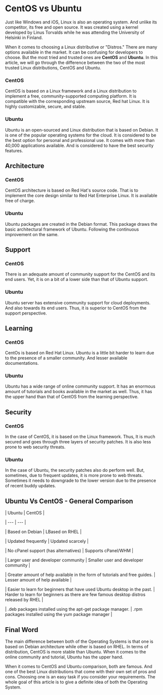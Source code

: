 # CentOS vs Ubuntu

Just like Windows and iOS, Linux is also an operating system. And unlike its competitor, its free and open source. It was created using a kernel developed by Linus Torvalds while he was attending the University of Helsinki in Finland.

When it comes to choosing a Linux distributive or "Distros." There are many options available in the market. It can be confusing for developers to choose. But the most tried and trusted ones are **CentOS** and **Ubuntu**. In this article, we will go through the difference between the two of the most trusted Linux distributions, CentOS and Ubuntu.

### CentOS

CentOS is based on a Linux framework and a Linux distribution to implement a free, community-supported computing platform. It is compatible with the corresponding upstream source, Red hat Linux. It is highly customizable, secure, and stable.

### Ubuntu

Ubuntu is an open-sourced and Linux distribution that is based on Debian. It is one of the popular operating systems for the cloud. It is considered to be the best option for personal and professional use. It comes with more than 40,000 applications available. And is considered to have the best security features.

## Architecture

### CentOS

CentOS architecture is based on Red Hat's source code. That is to implement the core design similar to Red Hat Enterprise Linux. It is available free of charge.

### Ubuntu

Ubuntu packages are created in the Debian format. This package draws the basic architectural framework of Ubuntu. Following the continuous improvement on the same.

## Support

### CentOS

There is an adequate amount of community support for the CentOS and its end users. Yet, it is on a bit of a lower side than that of Ubuntu support.

### Ubuntu

Ubuntu server has extensive community support for cloud deployments. And also towards its end users. Thus, it is superior to CentOS from the support perspective.

## Learning

### CentOS

CentOs is based on Red Hat Linux. Ubuntu is a little bit harder to learn due to the presence of a smaller community. And lesser available documentations.

### Ubuntu

Ubuntu has a wide range of online community support. It has an enormous amount of tutorials and books available in the market as well. Thus, it has the upper hand than that of CentOS from the learning perspective.

## Security

### CentOS

In the case of CentOS, it is based on the Linux framework. Thus, It is much secured and goes through three layers of security patches. It is also less prone to web security threats.

### Ubuntu

In the case of Ubuntu, the security patches also do perform well. But, sometimes, due to frequent updates, it is more prone to web threats. Sometimes it needs to downgrade to the lower version due to the presence of recent buddy updates.

## Ubuntu Vs CentOS - General Comparison

| Ubuntu | CentOS |

| --- | --- |

| Based on Debian | LBased on RHEL |

| Updated frequently | Updated scarcely |

| No cPanel support (has alternatives) | Supports cPanel/WHM |

| Larger user and developer community | Smaller user and developer community |

| Greater amount of help available in the form of tutorials and free guides. | Lesser amount of help available |

| Easier to learn for beginners that have used Ubuntu desktop in the past. | Harder to learn for beginners as there are few famous desktop distros released by RHEL |

| .deb packages installed using the apt-get package manager. | .rpm packages installed using the yum package manager |

## Final Word

The main difference between both of the Operating Systems is that one is based on Debian architecture while other is based on RHEL. In terms of distribution, CentOS is more stable than Ubuntu. When it comes to the online community and tutorial, Ubuntu has the upper hand. 

When it comes to CentOS and Ubuntu comparison, both are famous. And one of the best Linux distributions that come with their own set of pros and cons. Choosing one is an easy task if you consider your requirements. The whole goal of this article is to give a definite idea of both the Operating System.
